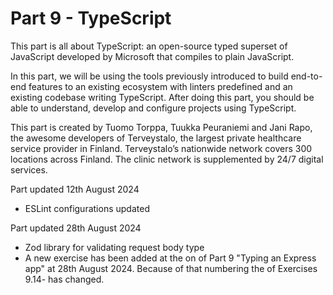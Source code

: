 # Part 9 - TypeScript

This part is all about TypeScript: an open-source typed superset of JavaScript developed by Microsoft that compiles to plain JavaScript.

In this part, we will be using the tools previously introduced to build end-to-end features to an existing ecosystem with linters predefined and an existing codebase writing TypeScript. After doing this part, you should be able to understand, develop and configure projects using TypeScript.

This part is created by Tuomo Torppa, Tuukka Peuraniemi and Jani Rapo, the awesome developers of Terveystalo, the largest private healthcare service provider in Finland. Terveystalo’s nationwide network covers 300 locations across Finland. The clinic network is supplemented by 24/7 digital services.

Part updated 12th August 2024

- ESLint configurations updated

Part updated 28th August 2024

- Zod library for validating request body type
- A new exercise has been added at the on of Part 9 "Typing an Express app" at 28th August 2024. Because of that numbering the of Exercises 9.14- has changed.

